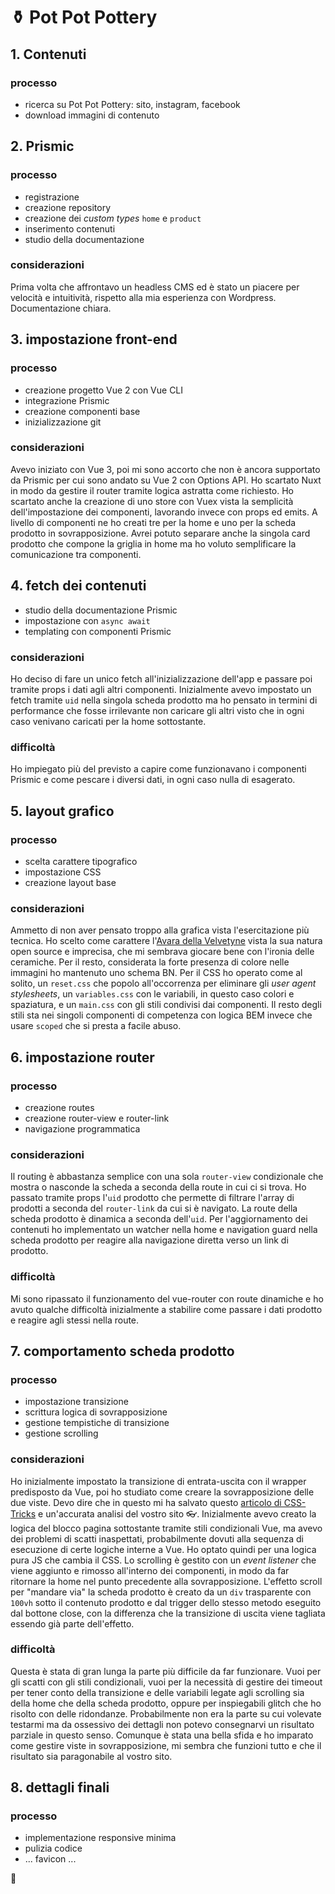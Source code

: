 #  ⚱ Pot Pot Pottery

## 1. Contenuti
### processo
- ricerca su Pot Pot Pottery: sito, instagram, facebook
- download immagini di contenuto
## 2. Prismic
### processo
- registrazione
- creazione repository
- creazione dei *custom types* `home` e `product`
- inserimento contenuti
- studio della documentazione
### considerazioni
Prima volta che affrontavo un headless CMS ed è stato un piacere per velocità e intuitività, rispetto alla mia esperienza con Wordpress. Documentazione chiara.
## 3. impostazione front-end
### processo
- creazione progetto Vue 2 con Vue CLI
- integrazione Prismic
- creazione componenti base
- inizializzazione git

### considerazioni
Avevo iniziato con Vue 3, poi mi sono accorto che non è ancora supportato da Prismic per cui sono andato su Vue 2 con Options API. Ho scartato Nuxt in modo da gestire il router tramite logica astratta come richiesto. Ho scartato anche la creazione di uno store con Vuex vista la semplicità dell'impostazione dei componenti, lavorando invece con props ed emits. A livello di componenti ne ho creati tre per la home e uno per la scheda prodotto in sovrapposizione. Avrei potuto separare anche la singola card prodotto che compone la griglia in home ma ho voluto semplificare la comunicazione tra componenti.

## 4. fetch dei contenuti
- studio della documentazione Prismic
- impostazione con `async await`
- templating con componenti Prismic

### considerazioni
Ho deciso di fare un unico fetch all'inizializzazione dell'app e passare poi tramite props i dati agli altri componenti. Inizialmente avevo impostato un fetch tramite `uid` nella singola scheda prodotto ma ho pensato in termini di performance che fosse irrilevante non caricare gli altri visto che in ogni caso venivano caricati per la home sottostante.

### difficoltà
Ho impiegato più del previsto a capire come funzionavano i componenti Prismic e come pescare i diversi dati, in ogni caso nulla di esagerato.

## 5. layout grafico
### processo
- scelta carattere tipografico
- impostazione CSS
- creazione layout base

### considerazioni
Ammetto di non aver pensato troppo alla grafica vista l'esercitazione più tecnica. Ho scelto come carattere l'[Avara della Velvetyne](https://velvetyne.fr/fonts/avara/) vista la sua natura open source e imprecisa, che mi sembrava giocare bene con l'ironia delle ceramiche. Per il resto, considerata la forte presenza di colore nelle immagini ho mantenuto uno schema BN. Per il CSS ho operato come al solito, un `reset.css` che popolo all'occorrenza per eliminare gli *user agent stylesheets*, un `variables.css` con le variabili, in questo caso colori e spaziatura, e un `main.css` con gli stili condivisi dai componenti. Il resto degli stili sta nei singoli componenti di competenza con logica BEM invece che usare `scoped` che si presta a facile abuso.
## 6. impostazione router
### processo
- creazione routes
- creazione router-view e router-link
- navigazione programmatica

### considerazioni
Il routing è abbastanza semplice con una sola `router-view` condizionale che mostra o nasconde la scheda a seconda della route in cui ci si trova. Ho passato tramite props l'`uid` prodotto che permette di filtrare l'array di prodotti a seconda del `router-link` da cui si è navigato. La route della scheda prodotto è dinamica a seconda dell'`uid`. Per l'aggiornamento dei contenuti ho implementato un watcher nella home e navigation guard nella scheda prodotto per reagire alla navigazione diretta verso un link di prodotto. 
### difficoltà
Mi sono ripassato il funzionamento del vue-router con route dinamiche e ho avuto qualche difficoltà inizialmente a stabilire come passare i dati prodotto e reagire agli stessi nella route.
## 7. comportamento scheda prodotto
### processo
- impostazione transizione
- scrittura logica di sovrapposizione
- gestione tempistiche di transizione
- gestione scrolling

### considerazioni
Ho inizialmente impostato la transizione di entrata-uscita con il wrapper predisposto da Vue, poi ho studiato come creare la sovrapposizione delle due viste. Devo dire che in questo mi ha salvato questo [articolo di CSS-Tricks](https://css-tricks.com/prevent-page-scrolling-when-a-modal-is-open/) e un'accurata analisi del vostro sito 👓. Inizialmente avevo creato la logica del blocco pagina sottostante tramite stili condizionali Vue, ma avevo dei problemi di scatti inaspettati, probabilmente dovuti alla sequenza di esecuzione di certe logiche interne a Vue. Ho optato quindi per una logica pura JS che cambia il CSS. Lo scrolling è gestito con un *event listener* che viene aggiunto e rimosso all'interno dei componenti, in modo da far ritornare la home nel punto precedente alla sovrapposizione. L'effetto scroll per "mandare via" la scheda prodotto è creato da un `div` trasparente con `100vh` sotto il contenuto prodotto e dal trigger dello stesso metodo eseguito dal bottone close, con la differenza che la transizione di uscita viene tagliata essendo già parte dell'effetto.

### difficoltà
Questa è stata di gran lunga la parte più difficile da far funzionare. Vuoi per gli scatti con gli stili condizionali, vuoi per la necessità di gestire dei timeout per tener conto della transizione e delle variabili legate agli scrolling sia della home che della scheda prodotto, oppure per inspiegabili glitch che ho risolto con delle ridondanze. Probabilmente non era la parte su cui volevate testarmi ma da ossessivo dei dettagli non potevo consegnarvi un risultato parziale in questo senso. Comunque è stata una bella sfida e ho imparato come gestire viste in sovrapposizione, mi sembra che funzioni tutto e che il risultato sia paragonabile al vostro sito.

## 8. dettagli finali
### processo
- implementazione responsive minima
- pulizia codice
- ... favicon ...

👋